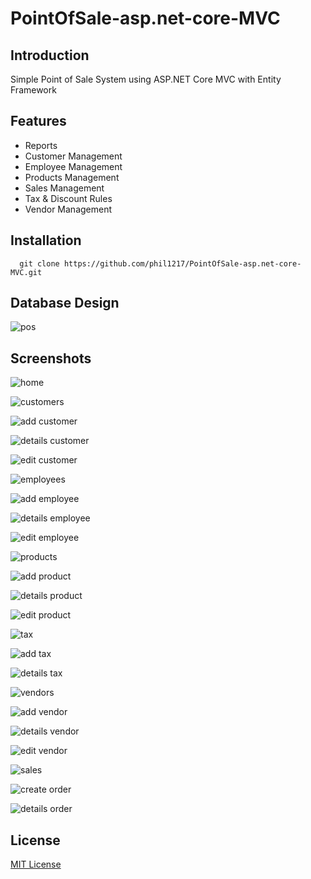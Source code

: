 # PointOfSale-asp.net-core-MVC
## Introduction ##
Simple Point of Sale System using ASP.NET Core MVC with Entity Framework
## Features ##
* Reports
* Customer Management
* Employee Management
* Products Management
* Sales Management
* Tax & Discount Rules
* Vendor Management
## Installation ##
```
  git clone https://github.com/phil1217/PointOfSale-asp.net-core-MVC.git
```
## Database Design ##
![pos](ScreenShots/Point%20Of%20Sale%20Database%20Design.png)

## Screenshots ##
![home](ScreenShots/ss-home.png)

![customers](ScreenShots/ss-customers.png)

![add customer](ScreenShots/ss-add-customer.png)

![details customer](ScreenShots/ss-details-customer.png)

![edit customer](ScreenShots/ss-edit-customer.png)

![employees](ScreenShots/ss-employees.png)

![add employee](ScreenShots/ss-add-employee.png)

![details employee](ScreenShots/ss-details-employee.png)

![edit employee](ScreenShots/ss-edit-employee.png)

![products](ScreenShots/ss-products.png)

![add product](ScreenShots/ss-add-product.png)

![details product](ScreenShots/ss-details-product.png)

![edit product](ScreenShots/ss-edit-product.png)

![tax](ScreenShots/ss-tax.png)

![add tax](ScreenShots/ss-add-tax.png)

![details tax](ScreenShots/ss-details-tax.png)

![vendors](ScreenShots/ss-vendors.png)

![add vendor](ScreenShots/ss-add-vendor.png)

![details vendor](ScreenShots/ss-details-vendor.png)

![edit vendor](ScreenShots/ss-edit-vendor.png)

![sales](ScreenShots/ss-sales.png)

![create order](ScreenShots/ss-create-order.png)

![details order](ScreenShots/ss-details-order.png)

## License ##
[MIT License](LICENSE)
